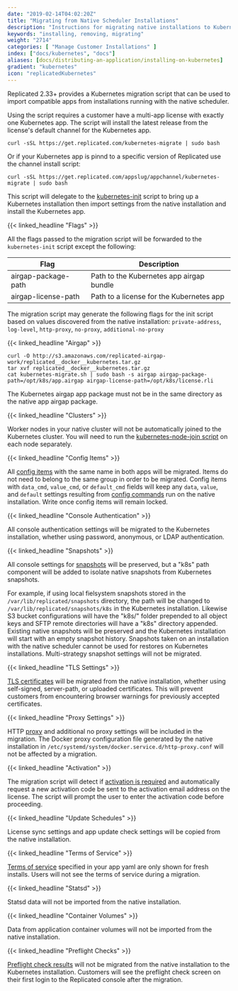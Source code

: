 ```yaml
---
date: "2019-02-14T04:02:20Z"
title: "Migrating from Native Scheduler Installations"
description: "Instructions for migrating native installations to Kubernetes"
keywords: "installing, removing, migrating"
weight: "2714"
categories: [ "Manage Customer Installations" ]
index: ["docs/kubernetes", "docs"]
aliases: [docs/distributing-an-application/installing-on-kubernetes]
gradient: "kubernetes"
icon: "replicatedKubernetes"
---
```


Replicated 2.33+ provides a Kubernetes migration script that can be used to import compatible apps from installations running with the native scheduler.

Using the script requires a customer have a multi-app license with exactly one Kubernetes app.
The script will install the latest release from the license's default channel for the Kubernetes app.

```shell
curl -sSL https://get.replicated.com/kubernetes-migrate | sudo bash
```

Or if your Kubernetes app is pinnd to a specific version of Replicated use the channel install script:

```shell
curl -sSL https://get.replicated.com/appslug/appchannel/kubernetes-migrate | sudo bash
```

This script will delegate to the [kubernetes-init](/docs/kubernetes/customer-installations/installing/) script to bring up a Kubernetes installation then import settings from the native installation and install the Kubernetes app.

{{< linked_headline "Flags" >}}

All the flags passed to the migration script will be forwarded to the `kubernetes-init` script except the following:

| Flag                             | Description                              |
| -------------------------------- | ---------------------------------------- |
| airgap-package-path              | Path to the Kubernetes app airgap bundle |
| airgap-license-path              | Path to a license for the Kubernetes app |

The migration script may generate the following flags for the init script based on values discovered from the native installation: `private-address`, `log-level`, `http-proxy`, `no-proxy`, `additional-no-proxy`

{{< linked_headline "Airgap" >}}

```shell
curl -O http://s3.amazonaws.com/replicated-airgap-work/replicated__docker__kubernetes.tar.gz
tar xvf replicated__docker__kubernetes.tar.gz
cat kubernetes-migrate.sh | sudo bash -s airgap airgap-package-path=/opt/k8s/app.airgap airgap-license-path=/opt/k8s/license.rli
```

The Kubernetes airgap app package must not be in the same directory as the native app airgap package.

{{< linked_headline "Clusters" >}}

Worker nodes in your native cluster will not be automatically joined to the Kubernetes cluster.
You will need to run the [kubernetes-node-join script](/docs/kubernetes/customer-installations/add-nodes/) on each node separately.

{{< linked_headline "Config Items" >}}

All [config items](/docs/config-screen/config-yaml/) with the same name in both apps will be migrated.
Items do not need to belong to the same group in order to be migrated.
Config items with `data_cmd`, `value_cmd`, or `default_cmd` fields will keep any `data`, `value`, and `default` settings resulting from [config commands](/docs/config-screen/commands/) run on the native installation.
Write once config items will remain locked.

{{< linked_headline "Console Authentication" >}}

All console authentication settings will be migrated to the Kubernetes installation, whether using password, anonymous, or LDAP authentication.

{{< linked_headline "Snapshots" >}}

All console settings for [snapshots](/docs/snapshots/overview/) will be preserved, but a "k8s" path component will be added to isolate native snapshots from Kubernetes snapshots.

For example, if using local fielsystem snapshots stored in the `/var/lib/replicated/snapshots` directory, the path will be changed to `/var/lib/replicated/snapshots/k8s` in the Kubernetes installation.
Likewise S3 bucket configurations will have the "k8s/" folder prepended to all object keys and SFTP remote directories will have a "k8s" directory appended.
Existing native snapshots will be preserved and the Kubernetes installation will start with an empty snapshot history.
Snapshots taken on an installation with the native scheduler cannot be used for restores on Kubernetes installations.
Multi-strategy snapshot settings will not be migrated.

{{< linked_headline "TLS Settings" >}}

[TLS certificates](https://help.replicated.com/community/t/updating-tls-certificates-for-on-prem-admin/74) will be migrated from the native installation, whether using self-signed, server-path, or uploaded certificates.
This will prevent customers from encountering browser warnings for previously accepted certificates.

{{< linked_headline "Proxy Settings" >}}

HTTP [proxy](/docs/kubernetes/customer-installations/proxies/) and additional no proxy settings will be included in the migration.
The Docker proxy configuration file generated by the native installation in `/etc/systemd/system/docker.service.d/http-proxy.conf` will not be affected by a migration.

{{< linked_headline "Activation" >}}

The migration script will detect if [activation is required](https://replicated.com/community/t/2-factor-authentication-for-customer-licenses/73) and automatically request a new activation code be sent to the activation email address on the license.
The script will prompt the user to enter the activation code before proceeding.

{{< linked_headline "Update Schedules" >}}

License sync settings and app update check settings will be copied from the native installation.

{{< linked_headline "Terms of Service" >}}

[Terms of service](/docs/native/packaging-an-application/overview/#terms) specified in your app yaml are only shown for fresh installs.
Users will not see the terms of service during a migration.

{{< linked_headline "Statsd" >}}

Statsd data will not be imported from the native installation.

{{< linked_headline "Container Volumes" >}}

Data from application container volumes will not be imported from the native installation.

{{< linked_headline "Preflight Checks" >}}

[Preflight check results](/docs/kubernetes/packaging-an-application/preflight-checks/) will not be migrated from the native installation to the Kubernetes installation.
Customers will see the preflight check screen on their first login to the Replicated console after the migration.
